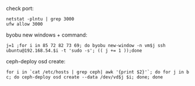 check port:

    netstat -plntu | grep 3000
    ufw allow 3000

byobu new windows + command:

    j=1 ;for i in 85 72 82 73 69; do byobu new-window -n vm$j ssh ubuntu@192.168.54.$i -t 'sudo -s'; (( j += 1 ));done
    
ceph-deploy osd create:

    for i in `cat /etc/hosts | grep ceph| awk '{print $2}'`; do for j in b c; do ceph-deploy osd create --data /dev/vd$j $i; done; done
